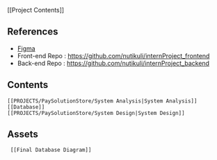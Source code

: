 [[Project Contents]]

## References 
- [Figma](https://www.figma.com/design/aqVdjuZZvLY3y0xp61MJdu/Untitled?node-id=0%3A1&t=bVvRJO4z2MEpsznG-1) 
- Front-end Repo : https://github.com/nutikuli/internProject_frontend
- Back-end Repo :  https://github.com/nutikuli/internProject_backend
## Contents
	[[PROJECTS/PaySolutionStore/System Analysis|System Analysis]]
	[[Database]]
	[[PROJECTS/PaySolutionStore/System Design|System Design]]

## Assets 
	 [[Final Database Diagram]]